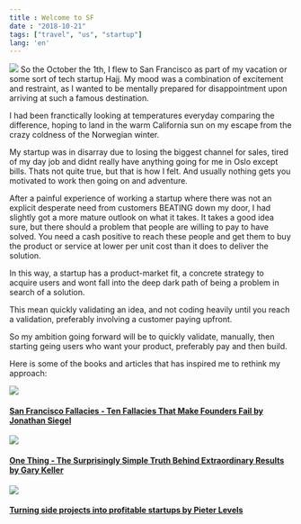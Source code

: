```yaml
---
title : Welcome to SF
date : "2018-10-21"
tags: ["travel", "us", "startup"]
lang: 'en'
---
```


<img src="https://fm.cnbc.com/applications/cnbc.com/resources/img/editorial/2018/06/20/105284147-GettyImages-673632588.1910x1000.jpg" /> 
So the October the 1th, I flew to San Francisco as part of my vacation or some sort of tech startup Hajj. My mood was a combination of excitement and restraint, as I wanted to be mentally prepared for disappointment upon arriving at such a famous destination.

I had been franctically looking at temperatures everyday comparing the difference, hoping to land in the warm California sun on my escape from the crazy coldness of the Norwegian winter.

My startup was in disarray due to losing the biggest channel for sales, tired of my day job and didnt really have anything going for me in Oslo except bills. Thats not quite true, but that is how I felt. 
And usually nothing gets you motivated to work then going on and adventure.

After a painful experience of working a startup where there was not an explicit desperate need from customers BEATING down my door, I had slightly got a more mature outlook on what it takes.
It takes a good idea sure, but there should a problem that people are willing to pay to have solved.
You need a cash positive to reach these people and get them to buy the product or service at lower per unit cost than it does to deliver the solution.

In this way, a startup has a product-market fit, a concrete strategy to acquire users and wont fall into the deep dark path of being a problem in search of a solution.

This mean quickly validating an idea, and not coding heavily until you reach a validation, preferably involving a customer paying upfront.

So my ambition going forward will be to quickly validate, manually, then starting geing users who want your product, preferably pay and then build.

Here is some of the books and articles that has inspired me to rethink my approach:

<a href="https://www.amazon.com/San-Francisco-Fallacy-Fallacies-Founders-ebook/dp/B071NGMJPN">
    <img src="https://images-na.ssl-images-amazon.com/images/I/51QIfoAKYKL.jpg" >
    <h4>San Francisco Fallacies - Ten Fallacies That Make Founders Fail by Jonathan Siegel</h4>
</a>

<a href="https://www.amazon.com/ONE-Thing-Surprisingly-Extraordinary-Results/dp/1885167776">
    <img src="https://images-na.ssl-images-amazon.com/images/I/31bLXJwHXlL._SX344_BO1,204,203,200_.jpg" >
    <h4>One Thing - The Surprisingly Simple Truth Behind Extraordinary Results by Gary Keller</h4>
</a>

<a href="https://levels.io/startups/">
    <img src="https://levels.io/wp-content/uploads/2018/01/3altpres.png" >
    <h4>Turning side projects into profitable startups by Pieter Levels</h4>
</a>